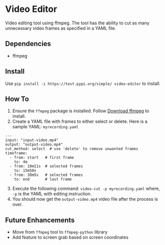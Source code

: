 # Video Editor

Video editing tool using ffmpeg.
The tool has the ability to cut as many unnecessary video frames as specified in a YAML file.

## Dependencies
- ffmpeg

## Install
Use ```pip install -i https://test.pypi.org/simple/ video-editor``` to install.

## How To
1. Ensure the `ffmpeg` package is installed. Follow [Download ffmpeg](https://ffmpeg.org/download.html) to install.
2. Create a YAML file with frames to either select or delete. 
Here is a sample YAML: ```myrecording.yaml```
```
---
input: "input-video.mp4"
output: "output-video.mp4"
cut_method: select  # use 'delete' to remove unwanted frames
timeframe:
  - from: start   # first frame
    to: 4m
  - from: 10m11s  # selected frames
    to: 15m50s
  - from: 30m5s   # selected frames
    to: end       # last frame
```
3. Execute the following command:
`video-cut -p myrecording.yaml`
where, `-p` is the YAML with editing instruction.
4. You should now get the `output-video.mp4` video file after the process is over.

## Future Enhancements
- Move from `ffmpeg` tool to `ffmpeg-python` library
- Add feature to screen grab based on screen coordinates 
